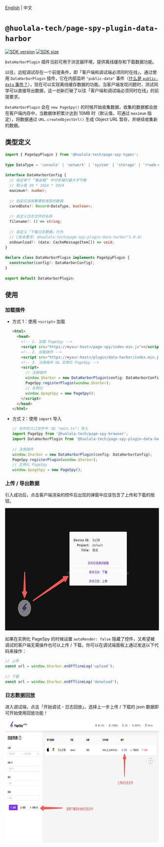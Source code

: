 [npm-image]: https://img.shields.io/npm/v/@huolala-tech/page-spy-plugin-data-harbor?logo=npm&label=version
[npm-url]: https://www.npmjs.com/package/@huolala-tech/page-spy-plugin-data-harbor
[minified-image]: https://img.shields.io/bundlephobia/min/@huolala-tech/page-spy-plugin-data-harbor
[minified-url]: https://unpkg.com/browse/@huolala-tech/page-spy-plugin-data-harbor/dist/iife/index.min.js

[English](./README.md) | 中文

# `@huolala-tech/page-spy-plugin-data-harbor`

[![SDK version][npm-image]][npm-url]
[![SDK size][minified-image]][minified-url]

`DataHarborPlugin` 插件当前可用于浏览器环境，提供离线缓存和下载数据功能。

以往，远程调试存在一个前提条件，即「客户端和调试端必须同时在线」。通过使用 `DataHarborPlugin` 插件，它在内部监听 `"public-data"` 事件（[什么是 `public-data` 事件？](../../docs/plugin_zh.md#行为约定)），现在可以实现离线缓存数据的功能。当客户端发现问题时，测试同学可以直接导出数据，这一创新打破了以往「客户端和调试端必须同时在线」的前提要求。

`DataHarborPlugin` 会在 `new PageSpy()` 的时候开始收集数据，收集的数据都会放在客户端内存中，当数据体积累计达到 10MB 时（默认值，可通过 `maximum` 指定），将数据通过 `URL.createObjectUrl()` 生成 Object URL 暂存，并继续收集新的数据。

## 类型定义

```ts
import { PageSpyPlugin } from '@huolala-tech/page-spy-types';

type DataType = 'console' | 'network' | 'system' | 'storage' | 'rrweb-event';

interface DataHarborConfig {
  // 指定单个 “集装箱” 中可存储的最大字节数
  // 默认值 10 * 1024 * 1024
  maximum?: number;

  // 指定应该收集哪些类型的数据
  caredData?: Record<DataType, boolean>;

  // 自定义日志文件的名称
  filename?: () => string;

  // 自定义「下载日志数据」行为
  // (版本要求: @huolala-tech/page-spy-plugin-data-harbor^1.0.6)
  onDownload?: (data: CacheMessageItem[]) => void;
}

declare class DataHarborPlugin implements PageSpyPlugin {
  constructor(config?: DataHarborConfig);
}

export default DataHarborPlugin;
```

## 使用

### 加载插件

- 方式 1：使用 `<script>` 加载

  ```html
  <html>
    <head>
      <!-- 1. 加载 PageSpy -->
      <script src="https://<your-host>/page-spy/index.min.js"></script>
      <!-- 2. 加载插件 -->
      <script src="https://<your-host>/plugin/data-harbor/index.min.js"></script>
      <!-- 3. 注册插件 && 实例化 PageSpy -->
      <script>
        // 注册插件
        window.$harbor = new DataHarborPlugin(config: DataHarborConfig);
        PageSpy.registerPlugin(window.$harbor);
        // 实例化
        window.$pageSpy = new PageSpy();
      </script>
    </head>
  </html>
  ```

- 方式 2：使用 `import` 导入

  ```ts
  // 在你的入口文件中（如 "main.ts"）导入
  import PageSpy from '@huolala-tech/page-spy-browser';
  import DataHarborPlugin from '@huolala-tech/page-spy-plugin-data-harbor';

  // 注册插件
  window.$harbor = new DataHarborPlugin(config: DataHarborConfig);
  PageSpy.registerPlugin(window.$harbor);
  // 实例化 PageSpy
  window.$pageSpy = new PageSpy();
  ```

### 上传 / 导出数据

引入成功后，点击客户端渲染的控件后出现的弹窗中应该包含了上传和下载的按钮。

<img src="./screenshots/modal.jpg" alt="Download" height="400" />

如果在实例化 PageSpy 的时候设置 `autoRender: false` 隐藏了控件，又希望被调试的客户端无需操作也可以上传 / 下载，你可以在调试端面板上通过发送以下代码来操作：

```js
// 上传
const url = window.$harbor.onOfflineLog('upload');

// 下载
const url = window.$harbor.onOfflineLog('donwload');
```

### 日志数据回放

进入调试端，点击「开始调试 - 日志回放」，选择上一步上传 / 下载的 json 数据即可开始使用回放功能！

<img src="./screenshots/guide.jpg" alt="Entry" height="400" />
